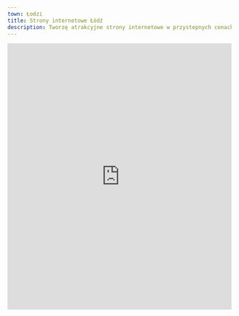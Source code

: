 ```yaml
---
town: Łodzi
title: Strony internetowe Łódź
description: Tworzę atrakcyjne strony internetowe w przystepnych cenach dla firm z Łodzi. Zadzwoń do mnie +48 788 660 190
---
```


<iframe src="https://www.google.com/maps/embed?pb=!1m18!1m12!1m3!1d79001.71908220951!2d19.398192636072547!3d51.773195321416!2m3!1f0!2f0!3f0!3m2!1i1024!2i768!4f13.1!3m3!1m2!1s0x471bcb24754556af%3A0xcb7cae639b21dbac!2zxYHDs2TFug!5e0!3m2!1spl!2spl!4v1682840365848!5m2!1spl!2spl" width="100%" height="600" style="border:0;" allowfullscreen="" loading="lazy" referrerpolicy="no-referrer-when-downgrade"></iframe>
